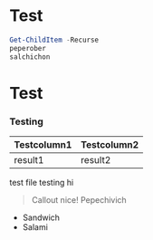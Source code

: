 # Test
```powershell
Get-ChildItem -Recurse
peperober
salchichon
```
# Test
### Testing
| Testcolumn1 | Testcolumn2 |
| --- | --- |
| result1 | result2 |
test file
testing
hi
>Callout nice!
>Pepechivich
- Sandwich
- Salami